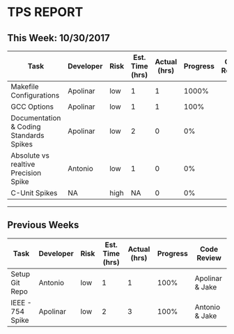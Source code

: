 # TPS REPORT
## This Week: 10/30/2017
Task | Developer | Risk | Est. Time (hrs) | Actual (hrs) | Progress | Code Review
--- | --- | --- | --- | --- | --- | ---
Makefile Configurations | Apolinar | low | 1 | 1 |  1000% | 
GCC Options  | Apolinar | low | 1 | 1 | 100% | 
Documentation & Coding Standards Spikes | Apolinar | low | 2 | 0 | 0% | 
Absolute vs realtive Precision Spike | Antonio | low | 1 | 0 | 0% | 
C-Unit Spikes  | NA | high | NA |  0 | 0% | 
____
## Previous Weeks
Task | Developer | Risk | Est. Time (hrs) | Actual (hrs) | Progress | Code Review
--- | --- | --- | --- | --- | --- | ---
Setup Git Repo | Antonio | low | 1 | 1 | 100% | Apolinar & Jake
IEEE - 754 Spike | Apolinar | low | 2 | 3 | 100% | Antonio & Jake
